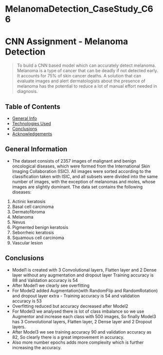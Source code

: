 # MelanomaDetection_CaseStudy_C66
# CNN Assignment - Melanoma Detection
> To build a CNN based model which can accurately detect melanoma. Melanoma is a type of cancer that can be deadly if not detected early. It accounts for 75% of skin cancer deaths. A solution that can evaluate images and alert dermatologists about the presence of melanoma has the potential to reduce a lot of manual effort needed in diagnosis.


## Table of Contents
* [General Info](#general-information)
* [Technologies Used](#technologies-used)
* [Conclusions](#conclusions)
* [Acknowledgements](#acknowledgements)


## General Information
- The dataset consists of 2357 images of malignant and benign oncological diseases, which were formed from the International Skin Imaging Collaboration (ISIC). All images were sorted according to the classification taken with ISIC, and all subsets were divided into the same number of images, with the exception of melanomas and moles, whose images are slightly dominant.
The data set contains the following diseases:

1. Actinic keratosis
2. Basal cell carcinoma
3. Dermatofibroma
4. Melanoma
5. Nevus
6. Pigmented benign keratosis
7. Seborrheic keratosis
8. Squamous cell carcinoma
9. Vascular lesion

## Conclusions
- Model1 is created with 3 Convolutional layers, Flatten layer and 2 Dense layer without any augmentation and dropout layer Training accuracy is 88 and Validation accuracy is 54
- After Model1 we clearly see overfitting
- For Model2 added Augmentation(with RandomFlip and RandomRotation) and dropout layer extra - Training accuracy is 54 and validation accuracy is 53
- Overfitting reduced but accuracy decreased after Model2
- For Model3 we analysed there is lot of class imbalance so we use Augmentor and increase each class with 500 images, So finally Model3 has 3 Convolutional layers, Flatten layer, 2 
  Dense layer and 2 Dropout layers.
- After Model3 we see training accuracy 90 and validation accuracy as 82, So clearly there is a great improvement in accuracy.
- Also more number epochs adds more complexity which is further increasing the accuracy.





<!-- Optional -->
<!-- ## License -->
<!-- This project is open source and available under the [... License](). -->

<!-- You don't have to include all sections - just the one's relevant to your project -->
